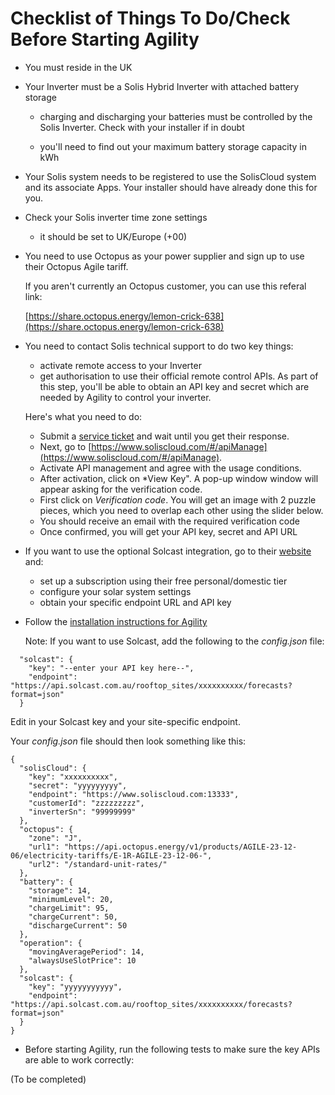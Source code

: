 # Checklist of Things To Do/Check Before Starting Agility

- You must reside in the UK

- Your Inverter must be a Solis Hybrid Inverter with attached battery storage

  - charging and discharging your batteries must be controlled by the Solis Inverter.  Check with 
your installer if in doubt

  - you'll need to find out your maximum battery storage capacity in kWh

- Your Solis system needs to be registered to use the SolisCloud system and its associate Apps.
Your installer should have already done this for you.

- Check your Solis inverter time zone settings

  - it should be set to UK/Europe (+00)

- You need to use Octopus as your power supplier and sign up to use their Octopus Agile tariff.

  If you aren't currently an Octopus customer, you can use this referal link:

  [https://share.octopus.energy/lemon-crick-638](https://share.octopus.energy/lemon-crick-638)

- You need to contact Solis technical support to do two key things:

  - activate remote access to your Inverter
  - get authorisation to use their official remote control APIs.  As part of this step, you'll be able to obtain an API key and secret
 which are needed by Agility to control your inverter.

  Here's what you need to do:

  - Submit a [service ticket](https://solis-service.solisinverters.com/support/solutions/articles/44002212561-api-access-soliscloud) and wait until you get their response.
  - Next, go to [https://www.soliscloud.com/#/apiManage](https://www.soliscloud.com/#/apiManage).
  - Activate API management and agree with the usage conditions.
  - After activation, click on *View Key". A pop-up window window will appear asking for the verification code.
  - First click on *Verification code*.  You will get an image with 2 puzzle pieces, 
which you need to overlap each other using the slider below.
  - You should receive an email with the required verification code
  - Once confirmed, you will get your API key, secret and API URL

- If you want to use the optional Solcast integration, go to their [website](https://solcast.com) and:

  - set up a subscription using their free personal/domestic tier
  - configure your solar system settings
  - obtain your specific endpoint URL and API key

- Follow the [installation instructions for Agility](./PI_INSTALL.md)

  Note: If you want to use Solcast, add the following to the *config.json* file:

```console
  "solcast": {
    "key": "--enter your API key here--",
    "endpoint": "https://api.solcast.com.au/rooftop_sites/xxxxxxxxxx/forecasts?format=json"
  }
```
  Edit in your Solcast key and your site-specific endpoint.

Your *config.json* file should then look something like this:

```console
{
  "solisCloud": {
    "key": "xxxxxxxxxx",
    "secret": "yyyyyyyyy",
    "endpoint": "https://www.soliscloud.com:13333",
    "customerId": "zzzzzzzzz",
    "inverterSn": "99999999"
  },
  "octopus": {
    "zone": "J",
    "url1": "https://api.octopus.energy/v1/products/AGILE-23-12-06/electricity-tariffs/E-1R-AGILE-23-12-06-",
    "url2": "/standard-unit-rates/"
  },
  "battery": {
    "storage": 14,
    "minimumLevel": 20,
    "chargeLimit": 95,
    "chargeCurrent": 50,
    "dischargeCurrent": 50
  },
  "operation": {
    "movingAveragePeriod": 14,
    "alwaysUseSlotPrice": 10
  },
  "solcast": {
    "key": "yyyyyyyyyyy",
    "endpoint": "https://api.solcast.com.au/rooftop_sites/xxxxxxxxxx/forecasts?format=json"
  }
}
```

- Before starting Agility, run the following tests to make sure the key APIs are able to work correctly:

 (To be completed)




 